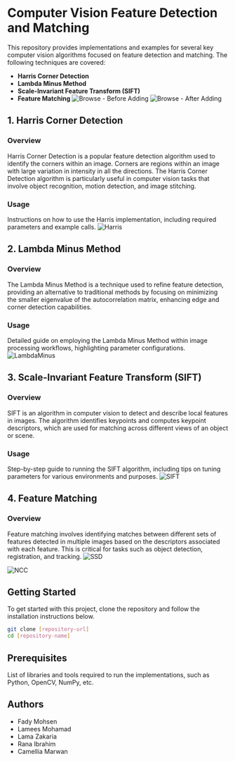 # Computer Vision Feature Detection and Matching
This repository provides implementations and examples for several key computer vision algorithms focused on feature detection and matching. The following techniques are covered:
- **Harris Corner Detection**
- **Lambda Minus Method**
- **Scale-Invariant Feature Transform (SIFT)**
- **Feature Matching**
![Browse - Before Adding](https://github.com/fadymohsen/VisionWithHarrisSIFT/blob/main/Screenshots%20%26%20Videos/1stImportImage.png)
![Browse - After Adding](https://github.com/fadymohsen/VisionWithHarrisSIFT/blob/main/Screenshots%20%26%20Videos/2ndImageImported.png)




## 1. Harris Corner Detection
### Overview
Harris Corner Detection is a popular feature detection algorithm used to identify the corners within an image. Corners are regions within an image with large variation in intensity in all the directions. The Harris Corner Detection algorithm is particularly useful in computer vision tasks that involve object recognition, motion detection, and image stitching.

### Usage
Instructions on how to use the Harris implementation, including required parameters and example calls.
![Harris](https://github.com/fadymohsen/VisionWithHarrisSIFT/blob/main/Screenshots%20%26%20Videos/5thHarris.png)





## 2. Lambda Minus Method
### Overview
The Lambda Minus Method is a technique used to refine feature detection, providing an alternative to traditional methods by focusing on minimizing the smaller eigenvalue of the autocorrelation matrix, enhancing edge and corner detection capabilities.

### Usage
Detailed guide on employing the Lambda Minus Method within image processing workflows, highlighting parameter configurations.
![LambdaMinus](https://github.com/fadymohsen/VisionWithHarrisSIFT/blob/main/Screenshots%20%26%20Videos/4thLambdaMinus.png)




## 3. Scale-Invariant Feature Transform (SIFT)
### Overview
SIFT is an algorithm in computer vision to detect and describe local features in images. The algorithm identifies keypoints and computes keypoint descriptors, which are used for matching across different views of an object or scene.

### Usage
Step-by-step guide to running the SIFT algorithm, including tips on tuning parameters for various environments and purposes.
![SIFT](https://github.com/fadymohsen/VisionWithHarrisSIFT/blob/main/Screenshots%20%26%20Videos/6thSIFTKeyPoints.png)





## 4. Feature Matching
### Overview
Feature matching involves identifying matches between different sets of features detected in multiple images based on the descriptors associated with each feature. This is critical for tasks such as object detection, registration, and tracking.
![SSD](https://github.com/fadymohsen/VisionWithHarrisSIFT/blob/main/Screenshots%20%26%20Videos/8thSSD.png)

![NCC](https://github.com/fadymohsen/VisionWithHarrisSIFT/blob/main/Screenshots%20%26%20Videos/9thNCC.png)






## Getting Started
To get started with this project, clone the repository and follow the installation instructions below.
```bash
git clone [repository-url]
cd [repository-name]
```





## Prerequisites
List of libraries and tools required to run the implementations, such as Python, OpenCV, NumPy, etc.





## Authors
- Fady Mohsen
- Lamees Mohamad
- Lama Zakaria
- Rana Ibrahim
- Camellia Marwan
